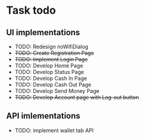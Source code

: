 # Task todo

## UI implementations

- TODO: Redesign noWifiDialog
- ~~TODO: Create Registration Page~~
- ~~TODO: Implement Login Page~~
- TODO: Develop Home Page
- TODO: Develop Status Page
- TODO: Develop Cash In Page
- TODO: Develop Cash Out Page
- TODO: Develop Send Money Page
- ~~TODO: Develop Account page with Log-out button~~

## API imlementations

- TODO: implement wallet tab API

